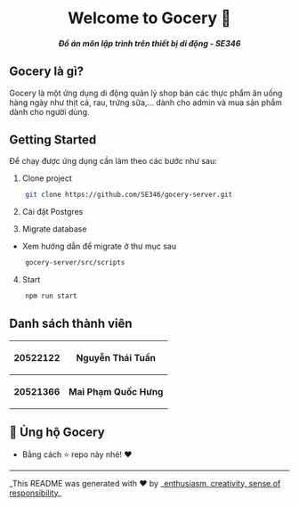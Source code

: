 <h1 align="center">Welcome to Gocery 👋</h1>
<h5 align="center"> Đồ án môn lập trình trên thiết bị di động - SE346 </h5>

## Gocery là gì?

Gocery là một ứng dụng di động quản lý shop bán các thực phẩm ăn uống hàng ngày như thịt cá, rau, trứng sữa,... dành cho admin và mua sản phẩm dành cho người dùng.

## Getting Started

Để chạy được ứng dụng cần làm theo các bước như sau:

1. Clone project

```bash
    git clone https://github.com/SE346/gocery-server.git
```

2. Cài đặt Postgres

3. Migrate database

- Xem hướng dẫn để migrate ở thư mục sau

```bash
    gocery-server/src/scripts
```

4. Start

```bash
    npm run start
```

## Danh sách thành viên

<table style="width:100%">
<tr>
    <th> <p align="center">
       20522122
    </p> </th>
    <th> <p align="center">
       Nguyễn Thái Tuấn
    </p> </th>
</tr>
<tr>
    <th> <p align="center">
       20521366
    </p> </th>
    <th> <p align="center">
       Mai Phạm Quốc Hưng
    </p> </th>
</tr>
</table>

## 👊 Ủng hộ Gocery

- Bằng cách ⭐️ repo này nhé! ❤️

---

_This README was generated with ❤️ by _[enthusiasm, creativity, sense of responsibility](https://github.com/SE346/gocery-server)\_
